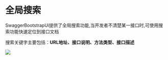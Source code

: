 # 全局搜索

SwaggerBootstrapUi提供了全局搜索功能,当开发者不清楚某一接口时,可使用搜索功能快速定位到接口文档

搜索关键字主要包括：**URL地址、接口说明、方法类型、接口描述**

![](/knife4j/images/fullsearch.png)

